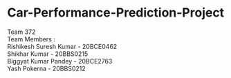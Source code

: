 # Car-Performance-Prediction-Project
Team 372  
Team Members :  
Rishikesh Suresh Kumar - 20BCE0462  
Shikhar Kumar - 20BBS0215  
Biggyat Kumar Pandey - 20BCE2763  
Yash Pokerna - 20BBS0212
